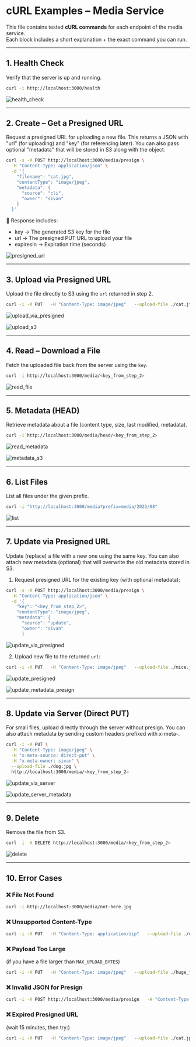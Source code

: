 # cURL Examples – Media Service

This file contains tested **cURL commands** for each endpoint of the media service.  
Each block includes a short explanation + the exact command you can run.

---

## 1. Health Check
Verify that the server is up and running.

```bash
curl -i http://localhost:3000/health
```

![health_check](https://github.com/user-attachments/assets/f3e1781d-9049-4161-8763-4de1b020652d)

---

## 2. Create – Get a Presigned URL
Request a presigned URL for uploading a new file.
This returns a JSON with "url" (for uploading) and "key" (for referencing later).
You can also pass optional "metadata" that will be stored in S3 along with the object.

```bash
curl -s -X POST http://localhost:3000/media/presign \
  -H "Content-Type: application/json" \
  -d '{
    "filename": "cat.jpg",
    "contentType": "image/jpeg",
    "metadata": {
      "source": "cli",
      "owner": "sivan"
    }
  }'
```

📌 Response includes:
-	key → The generated S3 key for the file
-	url → The presigned PUT URL to upload your file
-	expiresIn → Expiration time (seconds)

![presigned_url](https://github.com/user-attachments/assets/ead395bb-dc95-485d-90a5-a94733fc99a7)

---

## 3. Upload via Presigned URL
Upload the file directly to S3 using the `url` returned in step 2.

```bash
curl -i -X PUT   -H "Content-Type: image/jpeg"   --upload-file ./cat.jfif   "<url_from_step_2>"
```

![upload_via_presigned](https://github.com/user-attachments/assets/d3f8b24d-7c69-4141-ac1c-eae1b8656abc)

![upload_s3](https://github.com/user-attachments/assets/b6642276-f240-4f04-a446-20117a2eb0b9)

---

## 4. Read – Download a File
Fetch the uploaded file back from the server using the `key`.

```bash
curl -i http://localhost:3000/media/<key_from_step_2>
```

![read_file](https://github.com/user-attachments/assets/bb3c2e6f-2d22-455f-bde1-d667af773e57)

---

## 5. Metadata (HEAD)
Retrieve metadata about a file (content type, size, last modified, metadata).

```bash
curl -i http://localhost:3000/media/head/<key_from_step_2>
```

![read_metadata](https://github.com/user-attachments/assets/e3d83e5f-c104-4e3c-88c5-4075fbe92925)

![metadata_s3](https://github.com/user-attachments/assets/54b74ec6-98a6-45f8-ab37-8d7862108125)

---

## 6. List Files
List all files under the given prefix.

```bash
curl -i "http://localhost:3000/media?prefix=media/2025/08"
```

![list](https://github.com/user-attachments/assets/f16a1d79-1deb-4bb9-8e2b-547c23cfd0cc)

---

## 7. Update via Presigned URL
Update (replace) a file with a new one using the same key.
You can also attach new metadata (optional) that will overwrite the old metadata stored in S3.
1.	Request presigned URL for the existing key (with optional metadata):

```bash
curl -s -X POST http://localhost:3000/media/presign \
  -H "Content-Type: application/json" \
  -d '{
    "key": "<key_from_step_2>",
    "contentType": "image/jpeg",
    "metadata": {
      "source": "update",
      "owner": "sivan"
      }
```

![update_via_presigned](https://github.com/user-attachments/assets/04534e4d-571d-49f7-b29c-4252d63b0e46)

2. Upload new file to the returned `url`:
```bash
curl -i -X PUT   -H "Content-Type: image/jpeg"   --upload-file ./mice.jpg   "<url_from_update_presign>"
```
![update_presigned](https://github.com/user-attachments/assets/d05e2e1b-0faf-44d0-bc99-48ff64cdcff2)

![update_metadata_presign](https://github.com/user-attachments/assets/07aa4350-7d8b-4e75-9adf-1e5338341c57)

---

## 8. Update via Server (Direct PUT)
For small files, upload directly through the server without presign.
You can also attach metadata by sending custom headers prefixed with x-meta-.

```bash
curl -i -X PUT \
  -H "Content-Type: image/jpeg" \
  -H "x-meta-source: direct-put" \
  -H "x-meta-owner: sivan" \
  --upload-file ./dog.jpg \
  http://localhost:3000/media/<key_from_step_2>
```

![update_via_server](https://github.com/user-attachments/assets/2f5859de-b172-4967-bfde-269c814b9978)

![update_server_metadata](https://github.com/user-attachments/assets/eb9f3018-8633-4496-84cb-2477d4bb02a0)

---

## 9. Delete
Remove the file from S3.

```bash
curl -i -X DELETE http://localhost:3000/media/<key_from_step_2>
```

![delete](https://github.com/user-attachments/assets/99a8ca35-62e0-4b0f-81eb-5b44457b0105)

---

## 10. Error Cases

### ❌ File Not Found
```bash
curl -i http://localhost:3000/media/not-here.jpg
```

### ❌ Unsupported Content-Type
```bash
curl -i -X PUT   -H "Content-Type: application/zip"   --upload-file ./cat.jpg   http://localhost:3000/media/<key_from_step_2>
```

### ❌ Payload Too Large
(if you have a file larger than `MAX_UPLOAD_BYTES`)
```bash
curl -i -X PUT   -H "Content-Type: image/jpeg"   --upload-file ./huge_file.jpg   http://localhost:3000/media/<key_from_step_2>
```

### ❌ Invalid JSON for Presign
```bash
curl -i -X POST http://localhost:3000/media/presign   -H "Content-Type: application/json"   -d '{"filename": "bad.json", "contentType": }'
```

### ❌ Expired Presigned URL
(wait 15 minutes, then try:)
```bash
curl -i -X PUT   -H "Content-Type: image/jpeg"   --upload-file ./cat.jpg   "<expired_url>"
```
